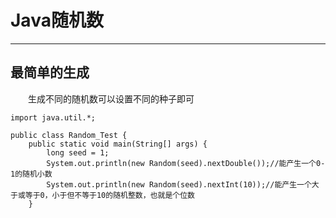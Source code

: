 # Java随机数
****
## 最简单的生成
&ensp;&ensp;&ensp;&ensp;生成不同的随机数可以设置不同的种子即可
```
import java.util.*;
 
public class Random_Test {
	public static void main(String[] args) {
		long seed = 1;
		System.out.println(new Random(seed).nextDouble());//能产生一个0-1的随机小数
		System.out.println(new Random(seed).nextInt(10));//能产生一个大于或等于0，小于但不等于10的随机整数，也就是个位数
	}
```